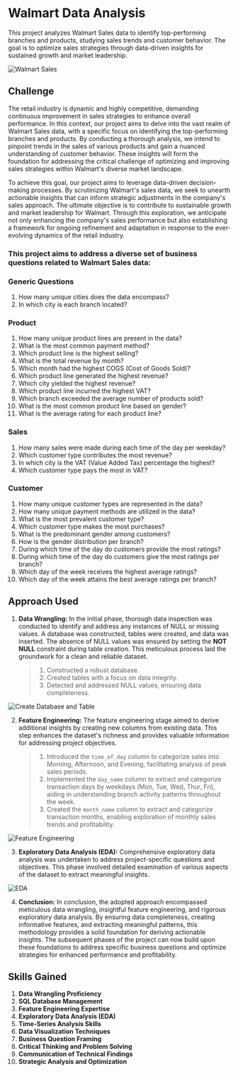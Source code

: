 # Walmart Data Analysis

This project analyzes Walmart Sales data to identify top-performing branches and products, studying sales trends and customer behavior. The goal is to optimize sales strategies through data-driven insights for sustained growth and market leadership.

![Walmart Sales ](https://github.com/AashishhSharmaa/Walmart_Data_Analysis-MySQL/assets/152653168/388fb1b1-79cf-4133-8fec-66fab47efffb)

## Challenge

The retail industry is dynamic and highly competitive, demanding continuous improvement in sales strategies to enhance overall performance. In this context, our project aims to delve into the vast realm of Walmart Sales data, with a specific focus on identifying the top-performing branches and products. By conducting a thorough analysis, we intend to pinpoint trends in the sales of various products and gain a nuanced understanding of customer behavior. These insights will form the foundation for addressing the critical challenge of optimizing and improving sales strategies within Walmart's diverse market landscape.

To achieve this goal, our project aims to leverage data-driven decision-making processes. By scrutinizing Walmart's sales data, we seek to unearth actionable insights that can inform strategic adjustments in the company's sales approach. The ultimate objective is to contribute to sustainable growth and market leadership for Walmart. Through this exploration, we anticipate not only enhancing the company's sales performance but also establishing a framework for ongoing refinement and adaptation in response to the ever-evolving dynamics of the retail industry.

### This project aims to address a diverse set of business questions related to Walmart Sales data:

### Generic Questions

1. How many unique cities does the data encompass?
2. In which city is each branch located?

### Product

1. How many unique product lines are present in the data?
2. What is the most common payment method?
3. Which product line is the highest selling?
4. What is the total revenue by month?
5. Which month had the highest COGS (Cost of Goods Sold)?
6. Which product line generated the highest revenue?
7. Which city yielded the highest revenue?
8. Which product line incurred the highest VAT?
9. Which branch exceeded the average number of products sold?
10. What is the most common product line based on gender?
11. What is the average rating for each product line?

### Sales

1. How many sales were made during each time of the day per weekday?
2. Which customer type contributes the most revenue?
3. In which city is the VAT (Value Added Tax) percentage the highest?
4. Which customer type pays the most in VAT?

### Customer

1. How many unique customer types are represented in the data?
2. How many unique payment methods are utilized in the data?
3. What is the most prevalent customer type?
4. Which customer type makes the most purchases?
5. What is the predominant gender among customers?
6. How is the gender distribution per branch?
7. During which time of the day do customers provide the most ratings?
8. During which time of the day do customers give the most ratings per branch?
9. Which day of the week receives the highest average ratings?
10. Which day of the week attains the best average ratings per branch?

## Approach Used

1. **Data Wrangling:**
   In the initial phase, thorough data inspection was conducted to identify and address any instances of NULL or missing values. A database was constructed, tables were created, and data was inserted. The absence of NULL values was ensured by setting the **NOT NULL** constraint during table creation. This meticulous process laid the groundwork for a clean and reliable dataset.

   > 1. Constructed a robust database.
   > 2. Created tables with a focus on data integrity.
   > 3. Detected and addressed NULL values, ensuring data completeness.

![Create Database and Table](https://github.com/AashishhSharmaa/Walmart_Data_Analysis-MySQL/assets/152653168/97fb7aad-110d-4e42-be31-61796f2a2903)

2. **Feature Engineering:**
   The feature engineering stage aimed to derive additional insights by creating new columns from existing data. This step enhances the dataset's richness and provides valuable information for addressing project objectives.

   > 1. Introduced the `time_of_day` column to categorize sales into Morning, Afternoon, and Evening, facilitating analysis of peak sales periods.
   > 2. Implemented the `day_name` column to extract and categorize transaction days by weekdays (Mon, Tue, Wed, Thur, Fri), aiding in understanding branch activity patterns throughout the week.
   > 3. Created the `month_name` column to extract and categorize transaction months, enabling exploration of monthly sales trends and profitability.

![Feature Engineering](https://github.com/AashishhSharmaa/Walmart_Data_Analysis-MySQL/assets/152653168/055eb7de-243e-4cc9-940f-86c787ed7d80)

3. **Exploratory Data Analysis (EDA):**
   Comprehensive exploratory data analysis was undertaken to address project-specific questions and objectives. This phase involved detailed examination of various aspects of the dataset to extract meaningful insights.

![EDA](https://github.com/AashishhSharmaa/Walmart_Data_Analysis-MySQL/assets/152653168/5eda2ed6-b8dd-4a60-b803-b865951f1023)

4. **Conclusion:**
   In conclusion, the adopted approach encompassed meticulous data wrangling, insightful feature engineering, and rigorous exploratory data analysis. By ensuring data completeness, creating informative features, and extracting meaningful patterns, this methodology provides a solid foundation for deriving actionable insights. The subsequent phases of the project can now build upon these foundations to address specific business questions and optimize strategies for enhanced performance and profitability.

## Skills Gained
1. **Data Wrangling Proficiency**
2. **SQL Database Management**
3. **Feature Engineering Expertise**
4. **Exploratory Data Analysis (EDA)**
5. **Time-Series Analysis Skills**
6. **Data Visualization Techniques**
7. **Business Question Framing**
8. **Critical Thinking and Problem Solving**
9. **Communication of Technical Findings**
10. **Strategic Analysis and Optimization**

